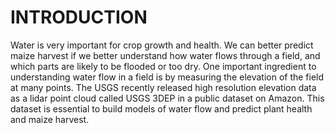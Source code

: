 # INTRODUCTION

Water is very important for crop growth and health.  We can better predict maize harvest if we better understand how water flows through a field, and which parts are likely to be flooded or too dry. One important ingredient to understanding water flow in a field is by measuring the elevation of the field at many points. The USGS recently released high resolution elevation data as a lidar point cloud called USGS 3DEP in a public dataset on Amazon. This dataset is essential to build models of water flow and predict plant health and maize harvest. 
